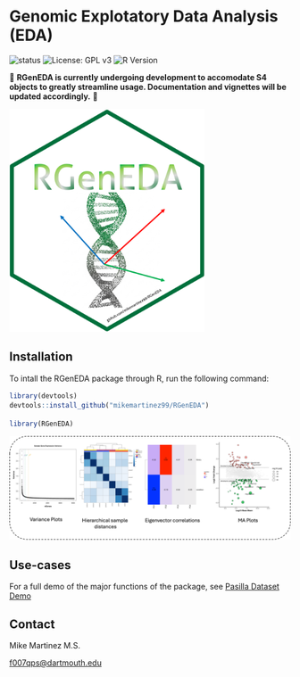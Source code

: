 # Genomic Explotatory Data Analysis (EDA) 
![status](https://img.shields.io/badge/status-in--development-orange)
![License: GPL v3](https://img.shields.io/badge/License-GPLv3-blue.svg)
![R Version](https://img.shields.io/badge/R-4.4.3-blue)

🚧 **RGenEDA is currently undergoing development to accomodate S4 objects to greatly streamline usage. Documentation and vignettes will be updated accordingly.** 🚧


<img src="/img/RGenEDA_HexLogo.png" width="350px" height="400px" />

## Installation
To intall the RGenEDA package through R, run the following command:

```r
library(devtools)
devtools::install_github("mikemartinez99/RGenEDA")

library(RGenEDA)

```

![Alt text](img/examples.png)

## Use-cases
For a full demo of the major functions of the package, see [Pasilla Dataset Demo](https://github.com/mikemartinez99/RGenEDA/blob/main/vignettes/introduction.md)

## Contact
Mike Martinez M.S. 

f007qps@dartmouth.edu






